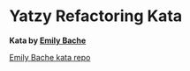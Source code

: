 # Yatzy Refactoring Kata

**Kata by [Emily Bache](https://github.com/emilybache)** 

[Emily Bache kata repo](https://github.com/emilybache/Yatzy-Refactoring-Kata)



